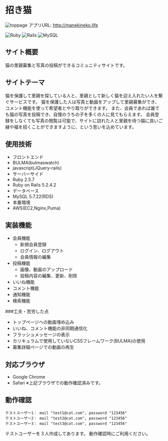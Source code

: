# 招き猫
![toppage](https://user-images.githubusercontent.com/60398389/80308407-d18d4100-8809-11ea-87c2-8828653de571.png)
アプリURL: <http://manekineko.life>

![Ruby](https://img.shields.io/badge/Ruby-v2.5.7-red)
![Rails](https://img.shields.io/badge/Rails-v5.2.4.2-red)
![MySQL](https://img.shields.io/badge/MySQL-v5.7.22-blue)

## サイト概要
猫の里親募集と写真の投稿ができるコミュニティサイトです。

## サイトテーマ
猫を保護して里親を探している人と、里親として新しく猫を迎え入れたい人を繋ぐサービスです。
猫を保護した人は写真と動画をアップして里親募集ができ、コメント機能を使って希望者とやり取りができます。
また、会員であれば誰でも猫の写真を投稿でき、自慢のうちの子を多くの人に見てもらえます。
会員登録をしなくても写真の閲覧は可能で、サイトに訪れた人と里親を待つ猫に良いご縁や福を招くことができますように、という思いを込めています。

## 使用技術
- フロントエンド
 - BULMA(bulmaswatch)
 - javascript(JQuery-rails)
- サーバーサイド
 - Ruby 2.5.7
 - Ruby on Rails 5.2.4.2
- データベース
 - MySQL 5.7.22(RDS)
- 本番環境
 - AWS(EC2,Nginx,Puma)

## 実装機能
- 会員機能
  - 新規会員登録
  - ログイン、ログアウト
  - 会員情報の編集
- 投稿機能
  - 画像、動画のアップロード
  - 投稿内容の編集、更新、削除
- いいね機能
- コメント機能
- 通知機能
- 検索機能

###工夫・苦労した点
- トップページへの動画埋め込み
- いいね、コメント機能の非同期通信化
- フラッシュメッセージの表示
- カリキュラムで使用していないCSSフレームワーク(BULMA)の使用
- 募集詳細ページでの動画の再生

## 対応ブラウザ
- Google Chrome
- Safari
※上記ブラウザでの動作確認済みです。

## 動作確認
```
テストユーザー1： mail "test1@cat.com", password "123456"
テストユーザー2： mail "test2@cat.com", password "123456"
テストユーザー3： mail "test3@cat.com", password "123456"
```
テストユーザーを３人作成してあります。
動作確認時にご利用ください。

